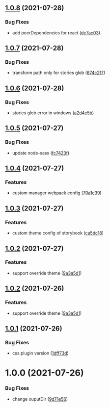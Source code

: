 ## [1.0.8](https://github.com/ron0115/emp-storybook-cli/compare/v1.0.7...v1.0.8) (2021-07-28)


### Bug Fixes

* add peerDependencies for react ([dc7ac03](https://github.com/ron0115/emp-storybook-cli/commit/dc7ac03f1cdec8575e91f9e663ebffb9919441eb))

## [1.0.7](https://github.com/ron0115/emp-storybook-cli/compare/v1.0.6...v1.0.7) (2021-07-28)


### Bug Fixes

* transform path only for stories glob ([674c2f7](https://github.com/ron0115/emp-storybook-cli/commit/674c2f7381862a2f1adc37f7b6a5705aa46e7b39))

## [1.0.6](https://github.com/ron0115/emp-storybook-cli/compare/v1.0.5...v1.0.6) (2021-07-28)


### Bug Fixes

* stories glob error in windows ([a2d4e5b](https://github.com/ron0115/emp-storybook-cli/commit/a2d4e5b903d25cf264d2fdffb8a12bd5619fec6b))

## [1.0.5](https://github.com/ron0115/emp-storybook-cli/compare/v1.0.4...v1.0.5) (2021-07-27)


### Bug Fixes

* update node-sass ([fc7423f](https://github.com/ron0115/emp-storybook-cli/commit/fc7423ffec0e58ba02f11eb03f3558d439d59e46))

## [1.0.4](https://github.com/ron0115/emp-storybook-cli/compare/v1.0.3...v1.0.4) (2021-07-27)


### Features

* custom manager webpack config ([70a1c39](https://github.com/ron0115/emp-storybook-cli/commit/70a1c397b1b32591a1432ac26bbedfb2b3afab0e))

## [1.0.3](https://github.com/ron0115/emp-storybook-cli/compare/v1.0.2...v1.0.3) (2021-07-27)


### Features

* custom theme config of storybook ([ca5dc18](https://github.com/ron0115/emp-storybook-cli/commit/ca5dc189ed56d181e859438c29574db721e18882))

## [1.0.2](https://github.com/ron0115/emp-storybook-cli/compare/v1.0.1...v1.0.2) (2021-07-27)


### Features

* support override theme ([9a3a5d1](https://github.com/ron0115/emp-storybook-cli/commit/9a3a5d147e60e43bdaac92428a7bee6498edc977))

## [1.0.2](https://github.com/ron0115/emp-storybook-cli/compare/v1.0.1...v1.0.2) (2021-07-26)


### Features

* support override theme ([9a3a5d1](https://github.com/ron0115/emp-storybook-cli/commit/9a3a5d147e60e43bdaac92428a7bee6498edc977))

## [1.0.1](https://github.com/ron0115/emp-storybook-cli/compare/v1.0.0...v1.0.1) (2021-07-26)


### Bug Fixes

* css plugin version ([1dff73d](https://github.com/ron0115/emp-storybook-cli/commit/1dff73d4fa669d93fae8aab18db98f7894d31871))

# 1.0.0 (2021-07-26)


### Bug Fixes

* change ouputDir ([9d71e56](https://github.com/ron0115/emp-storybook-cli/commit/9d71e56d2f529471c747b7123e989b5fa175e9d6))
